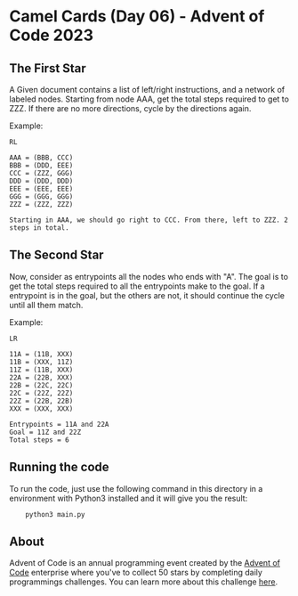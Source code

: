 # Camel Cards (Day 06) - Advent of Code 2023 

## The First Star
A Given document contains a list of left/right instructions, and a network of labeled nodes.
Starting from node AAA, get the total steps required to get to ZZZ.
If there are no more directions, cycle by the directions again.

Example:
```
RL

AAA = (BBB, CCC)
BBB = (DDD, EEE)
CCC = (ZZZ, GGG)
DDD = (DDD, DDD)
EEE = (EEE, EEE)
GGG = (GGG, GGG)
ZZZ = (ZZZ, ZZZ)

Starting in AAA, we should go right to CCC. From there, left to ZZZ. 2 steps in total.
```

## The Second Star
Now, consider as entrypoints all the nodes who ends with "A". The goal is to get the total steps required to all the entrypoints make to the goal. If a entrypoint is in the goal, but the others are not, it should continue the cycle until all them match.

Example:
```
LR

11A = (11B, XXX)
11B = (XXX, 11Z)
11Z = (11B, XXX)
22A = (22B, XXX)
22B = (22C, 22C)
22C = (22Z, 22Z)
22Z = (22B, 22B)
XXX = (XXX, XXX)

Entrypoints = 11A and 22A
Goal = 11Z and 22Z
Total steps = 6
```

## Running the code
To run the code, just use the following command in this directory in a environment with Python3 installed and it will give you the result:
```
    python3 main.py
```

## About
Advent of Code is an annual programming event created by the [Advent of Code](https://adventofcode.com) enterprise where you've to collect 50 stars by completing daily programmings challenges. You can learn more about this challenge [here](https://adventofcode.com/2023/day/8).
